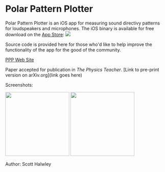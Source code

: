 # Polar Pattern Plotter

Polar Pattern Plotter is an iOS app for measuring sound directivy patterns for loudspeakers and microphones.  The iOS binary is available for free download on the [App Store](https://appsto.re/us/Mfvadb.i): 
<a href="https://itunes.apple.com/us/app/polar-pattern-plotter/id1124159846?mt=8"><img src="http://www.scotthawley.com/ppp/app_store_badge.svg"></a>

Source code is provided here for those who'd like to help improve the functionality of the app for the good of the community.

[PPP Web Site](http://www.scotthawley.com/ppp/)

Paper accepted for publication in *The Physics Teacher*.  [Link to pre-print version on arXiv.org](link goes here)

Screenshots:

<img src="http://www.scotthawley.com/ppp/screenshot_real_sm57.jpg" width=200px>
<img src="http://www.scotthawley.com/ppp/screenshot_twospeakers_250hz_.PNG" width=200px>

Author: Scott Halwley
